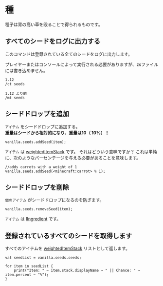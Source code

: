 # 種

種子は背の高い草を殴ることで得られるものです。

## すべてのシードをログに出力する

このコマンドは登録されている全てのシードをログに出力します。

プレイヤーまたはコンソールによって実行される必要がありますが、zsファイルには書き込めません。

    1.12
    /ct seeds
    
    1.12 より前
    /mt seeds
    

## シードドロップを追加

`アイテム` をシードドロップに追加する。  
**重量はシードから相対的になり、重量は10（<unk> 10%）！**

```zenscript
vanilla.seeds.addSeed(item);
```

`アイテム` は [weightedItemStack](/Vanilla/Items/WeightedItemStack/) です。 それはどういう意味ですか？ これは単純に、次のようなパーセンテージを与える必要があることを意味します。

```zenscript
//adds carrots with a weight of 1
vanilla.seeds.addSeed(<minecraft:carrot> % 1);
```

## シードドロップを削除

`個のアイテム` がシードドロップになるのを防ぎます。

```zenscript
vanilla.seeds.removeSeed(item);
```

`アイテム` は [IIngredient](/Vanilla/Variable_Types/IIngredient/) です。

## 登録されているすべてのシードを取得します

すべてのアイテムを [weightedItemStack](/Vanilla/Items/WeightedItemStack/) リストとして返します。

```zenscript
val seedList = vanilla.seeds.seeds;

for item in seedList {
    print("Item: " ~ item.stack.displayName ~ " || Chance: " ~ item.percent ~ "%");
}
```